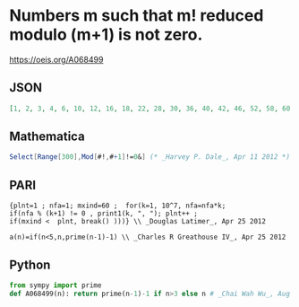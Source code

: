 # Numbers m such that m\! reduced modulo \(m\+1\) is not zero\.
https://oeis.org/A068499
## JSON
```JSON
[1, 2, 3, 4, 6, 10, 12, 16, 18, 22, 28, 30, 36, 40, 42, 46, 52, 58, 60, 66, 70, 72, 78, 82, 88, 96, 100, 102, 106, 108, 112, 126, 130, 136, 138, 148, 150, 156, 162, 166, 172, 178, 180, 190, 192, 196, 198, 210, 222, 226, 228, 232, 238, 240, 250, 256, 262, 268, 270]
```
## Mathematica
```Mathematica
Select[Range[300],Mod[#!,#+1]!=0&] (* _Harvey P. Dale_, Apr 11 2012 *)
```
## PARI
```PARI
{plnt=1 ; nfa=1; mxind=60 ;  for(k=1, 10^7, nfa=nfa*k;
if(nfa % (k+1) != 0 , print1(k, ", "); plnt++ ;
if(mxind <  plnt, break() )))} \\ _Douglas Latimer_, Apr 25 2012
```
```PARI
a(n)=if(n<5,n,prime(n-1)-1) \\ _Charles R Greathouse IV_, Apr 25 2012
```
## Python
```Python
from sympy import prime
def A068499(n): return prime(n-1)-1 if n>3 else n # _Chai Wah Wu_, Aug 27 2024
```
